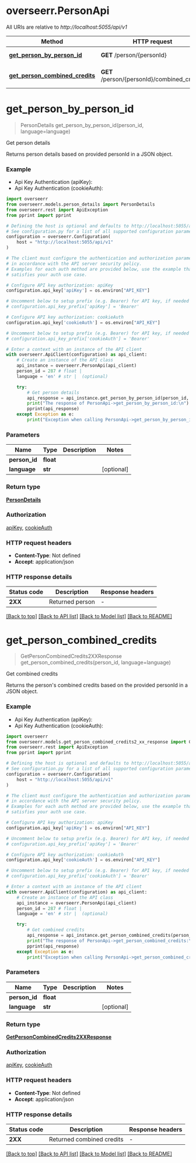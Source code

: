 # overseerr.PersonApi

All URIs are relative to *http://localhost:5055/api/v1*

Method | HTTP request | Description
------------- | ------------- | -------------
[**get_person_by_person_id**](PersonApi.md#get_person_by_person_id) | **GET** /person/{personId} | Get person details
[**get_person_combined_credits**](PersonApi.md#get_person_combined_credits) | **GET** /person/{personId}/combined_credits | Get combined credits


# **get_person_by_person_id**
> PersonDetails get_person_by_person_id(person_id, language=language)

Get person details

Returns person details based on provided personId in a JSON object.

### Example

* Api Key Authentication (apiKey):
* Api Key Authentication (cookieAuth):

```python
import overseerr
from overseerr.models.person_details import PersonDetails
from overseerr.rest import ApiException
from pprint import pprint

# Defining the host is optional and defaults to http://localhost:5055/api/v1
# See configuration.py for a list of all supported configuration parameters.
configuration = overseerr.Configuration(
    host = "http://localhost:5055/api/v1"
)

# The client must configure the authentication and authorization parameters
# in accordance with the API server security policy.
# Examples for each auth method are provided below, use the example that
# satisfies your auth use case.

# Configure API key authorization: apiKey
configuration.api_key['apiKey'] = os.environ["API_KEY"]

# Uncomment below to setup prefix (e.g. Bearer) for API key, if needed
# configuration.api_key_prefix['apiKey'] = 'Bearer'

# Configure API key authorization: cookieAuth
configuration.api_key['cookieAuth'] = os.environ["API_KEY"]

# Uncomment below to setup prefix (e.g. Bearer) for API key, if needed
# configuration.api_key_prefix['cookieAuth'] = 'Bearer'

# Enter a context with an instance of the API client
with overseerr.ApiClient(configuration) as api_client:
    # Create an instance of the API class
    api_instance = overseerr.PersonApi(api_client)
    person_id = 287 # float | 
    language = 'en' # str |  (optional)

    try:
        # Get person details
        api_response = api_instance.get_person_by_person_id(person_id, language=language)
        print("The response of PersonApi->get_person_by_person_id:\n")
        pprint(api_response)
    except Exception as e:
        print("Exception when calling PersonApi->get_person_by_person_id: %s\n" % e)
```



### Parameters


Name | Type | Description  | Notes
------------- | ------------- | ------------- | -------------
 **person_id** | **float**|  | 
 **language** | **str**|  | [optional] 

### Return type

[**PersonDetails**](PersonDetails.md)

### Authorization

[apiKey](../README.md#apiKey), [cookieAuth](../README.md#cookieAuth)

### HTTP request headers

 - **Content-Type**: Not defined
 - **Accept**: application/json

### HTTP response details

| Status code | Description | Response headers |
|-------------|-------------|------------------|
**2XX** | Returned person |  -  |

[[Back to top]](#) [[Back to API list]](../README.md#documentation-for-api-endpoints) [[Back to Model list]](../README.md#documentation-for-models) [[Back to README]](../README.md)

# **get_person_combined_credits**
> GetPersonCombinedCredits2XXResponse get_person_combined_credits(person_id, language=language)

Get combined credits

Returns the person's combined credits based on the provided personId in a JSON object.

### Example

* Api Key Authentication (apiKey):
* Api Key Authentication (cookieAuth):

```python
import overseerr
from overseerr.models.get_person_combined_credits2_xx_response import GetPersonCombinedCredits2XXResponse
from overseerr.rest import ApiException
from pprint import pprint

# Defining the host is optional and defaults to http://localhost:5055/api/v1
# See configuration.py for a list of all supported configuration parameters.
configuration = overseerr.Configuration(
    host = "http://localhost:5055/api/v1"
)

# The client must configure the authentication and authorization parameters
# in accordance with the API server security policy.
# Examples for each auth method are provided below, use the example that
# satisfies your auth use case.

# Configure API key authorization: apiKey
configuration.api_key['apiKey'] = os.environ["API_KEY"]

# Uncomment below to setup prefix (e.g. Bearer) for API key, if needed
# configuration.api_key_prefix['apiKey'] = 'Bearer'

# Configure API key authorization: cookieAuth
configuration.api_key['cookieAuth'] = os.environ["API_KEY"]

# Uncomment below to setup prefix (e.g. Bearer) for API key, if needed
# configuration.api_key_prefix['cookieAuth'] = 'Bearer'

# Enter a context with an instance of the API client
with overseerr.ApiClient(configuration) as api_client:
    # Create an instance of the API class
    api_instance = overseerr.PersonApi(api_client)
    person_id = 287 # float | 
    language = 'en' # str |  (optional)

    try:
        # Get combined credits
        api_response = api_instance.get_person_combined_credits(person_id, language=language)
        print("The response of PersonApi->get_person_combined_credits:\n")
        pprint(api_response)
    except Exception as e:
        print("Exception when calling PersonApi->get_person_combined_credits: %s\n" % e)
```



### Parameters


Name | Type | Description  | Notes
------------- | ------------- | ------------- | -------------
 **person_id** | **float**|  | 
 **language** | **str**|  | [optional] 

### Return type

[**GetPersonCombinedCredits2XXResponse**](GetPersonCombinedCredits2XXResponse.md)

### Authorization

[apiKey](../README.md#apiKey), [cookieAuth](../README.md#cookieAuth)

### HTTP request headers

 - **Content-Type**: Not defined
 - **Accept**: application/json

### HTTP response details

| Status code | Description | Response headers |
|-------------|-------------|------------------|
**2XX** | Returned combined credits |  -  |

[[Back to top]](#) [[Back to API list]](../README.md#documentation-for-api-endpoints) [[Back to Model list]](../README.md#documentation-for-models) [[Back to README]](../README.md)

